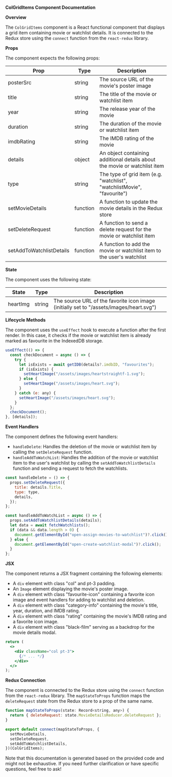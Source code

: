 **ColGridItems Component Documentation**

**Overview**

The `ColGridItems` component is a React functional component that displays a grid item containing movie or watchlist details. It is connected to the Redux store using the `connect` function from the `react-redux` library.

**Props**

The component expects the following props:

| Prop | Type | Description |
| --- | --- | --- |
| posterSrc | string | The source URL of the movie's poster image |
| title | string | The title of the movie or watchlist item |
| year | string | The release year of the movie |
| duration | string | The duration of the movie or watchlist item |
| imdbRating | string | The IMDB rating of the movie |
| details | object | An object containing additional details about the movie or watchlist item |
| type | string | The type of grid item (e.g. "watchlist", "watchlistMovie", "favourite") |
| setMovieDetails | function | A function to update the movie details in the Redux store |
| setDeleteRequest | function | A function to send a delete request for the movie or watchlist item |
| setAddToWatchlistDetails | function | A function to add the movie or watchlist item to the user's watchlist |

**State**

The component uses the following state:

| State | Type | Description |
| --- | --- | --- |
| heartImg | string | The source URL of the favorite icon image (initially set to "/assets/images/heart.svg") |

**Lifecycle Methods**

The component uses the `useEffect` hook to execute a function after the first render. In this case, it checks if the movie or watchlist item is already marked as favourite in the IndexedDB storage.

```jsx
useEffect(() => {
  const checkDocument = async () => {
    try {
      let isExists = await getIDB(details?.imdbID, "favourites");
      if (isExists) {
        setHeartImage("/assets/images/heartstraightf-1.svg");
      } else {
        setHeartImage("/assets/images/heart.svg");
      }
    } catch (e: any) {
      setHeartImage("/assets/images/heart.svg");
    }
  };
  checkDocument();
}, [details]);
```

**Event Handlers**

The component defines the following event handlers:

* `handleDelete`: Handles the deletion of the movie or watchlist item by calling the `setDeleteRequest` function.
* `handleAddToWatchList`: Handles the addition of the movie or watchlist item to the user's watchlist by calling the `setAddToWatchlistDetails` function and sending a request to fetch the watchlists.

```jsx
const handleDelete = () => {
  props.setDeleteRequest({
    title: details.Title,
    type: type,
    details,
  });
};

const handleAddToWatchList = async () => {
  props.setAddToWatchlistDetails(details);
  let data = await fetchWatchlists();
  if (data && data.length > 0) {
    document.getElementById("open-assign-movies-to-watchlist")?.click();
  } else {
    document.getElementById("open-create-watchlist-modal")?.click();
  }
};
```

**JSX**

The component returns a JSX fragment containing the following elements:

* A `div` element with class "col" and pt-3 padding.
* An `Image` element displaying the movie's poster image.
* A `div` element with class "favourite-icon" containing a favorite icon image and event handlers for adding to watchlist and deletion.
* A `div` element with class "category-info" containing the movie's title, year, duration, and IMDB rating.
* A `div` element with class "rating" containing the movie's IMDB rating and a favorite icon image.
* A `div` element with class "black-film" serving as a backdrop for the movie details modal.

```jsx
return (
  <>
    <div className="col pt-3">
      {/* ... */}
    </div>
  </>
);
```

**Redux Connection**

The component is connected to the Redux store using the `connect` function from the `react-redux` library. The `mapStateToProps` function maps the `deleteRequest` state from the Redux store to a prop of the same name.

```jsx
function mapStateToProps(state: Record<string, any>) {
  return { deleteRequest: state.MovieDetailsReducer.deleteRequest };
}

export default connect(mapStateToProps, {
  setMovieDetails,
  setDeleteRequest,
  setAddToWatchlistDetails,
})(ColGridItems);
```

Note that this documentation is generated based on the provided code and might not be exhaustive. If you need further clarification or have specific questions, feel free to ask!
